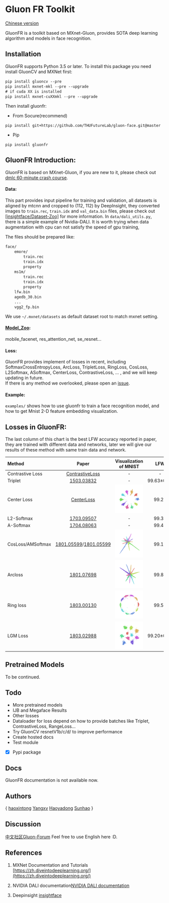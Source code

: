 # Gluon FR Toolkit
[Chinese version](Chinese.md)

GluonFR is a toolkit based on MXnet-Gluon, provides SOTA deep learning algorithm and models in face recognition.

## Installation
GluonFR supports Python 3.5 or later. 
To install this package you need install GluonCV and MXNet first:
```shell
pip install gluoncv --pre
pip install mxnet-mkl --pre --upgrade
# if cuda XX is installed
pip install mxnet-cuXXmkl --pre --upgrade
```
Then install gluonfr:

- From Socure(recommend)

```shell
pip install git+https://github.com/THUFutureLab/gluon-face.git@master
```

- Pip

```shell
pip install gluonfr
```

## GluonFR Introduction:
GluonFR is based on MXnet-Gluon, if you are new to it, please check out [dmlc 60-minute crash course](http://gluon-crash-course.mxnet.io/).

#### Data: 
This part provides input pipeline for training and validation, 
all datasets is aligned by mtcnn and cropped to (112, 112) by DeepInsight, 
they converted images to `train.rec`, `train.idx` and `val_data.bin` files,  please check out 
[[insightface/Dataset-Zoo]](https://github.com/deepinsight/insightface/wiki/Dataset-Zoo) for more information. 
In `data/dali_utils.py`, there is a simple example of Nvidia-DALI. It is worth trying when data augmentation with cpu 
can not satisfy the speed of gpu training,  

The files should be prepared like:
```
face/
    emore/
        train.rec
        train.idx
        property
    ms1m/
        train.rec
        train.idx
        property
    lfw.bin
    agedb_30.bin
    ...
    vgg2_fp.bin
```
We use `~/.mxnet/datasets` as default dataset root to match mxnet setting.

#### [Model_Zoo](/wiki/Model_Zoo):
mobile_facenet, res_attention_net, se_resnet... 


#### Loss:
GluonFR provides implement of losses in recent, including SoftmaxCrossEntropyLoss, ArcLoss, TripletLoss, 
RingLoss, CosLoss, L2Softmax, ASoftmax, CenterLoss, ContrastiveLoss, ... , and we will keep updating in future.  
If there is any method we overlooked, please open an [issue](https://github.com/THUFutureLab/gluon-face/issues).

#### Example:

`examples/` shows how to use gluonfr to train a face recognition model, and how to get Mnist 2-D 
feature embedding visualization.  
  
## Losses in GluonFR:  

The last column of this chart is the best LFW accuracy reported in paper, they are trained with different data and networks, 
later we will give our results of these method with same train data and network. 

|Method| Paper |Visualization of MNIST|LFW|
|:---|:---:| :---:|:---:|
|Contrastive Loss|[ContrastiveLoss](http://yann.lecun.com/exdb/publis/pdf/hadsell-chopra-lecun-06.pdf)|-|-|
|Triplet|[1503.03832](https://arxiv.org/abs/1503.03832)|-|99.63±0.09|
|Center Loss|[CenterLoss](https://ydwen.github.io/papers/WenECCV16.pdf)|<img src="resources/mnist-euclidean/center-train-epoch100.png"/>|99.28 |
|L2-Softmax|[1703.09507](https://arxiv.org/abs/1703.09507)|-|99.33|
|A-Softmax|[1704.08063](https://arxiv.org/abs/1704.08063)|-|99.42|
|CosLoss/AMSoftmax|[1801.05599](https://arxiv.org/abs/1801.05599)/[1801.05599](https://arxiv.org/abs/1801.05599)|<img src="resources/minst-angular/cosloss-train-epoch95.png"/>|99.17|
|Arcloss|[1801.07698](https://arxiv.org/abs/1801.07698)|<img src="resources/minst-angular/arcloss-train-epoch100.png"/>|99.82|
|Ring loss|[1803.00130](https://arxiv.org/abs/1803.00130)|<img src="resources/mnist-euclidean/ringloss-train-epoch95-0.1.png"/>|99.52|
|LGM Loss|[1803.02988](https://arxiv.org/abs/1803.02988)|<img src="resources/mnist-euclidean/LGMloss-train-epoch100.png"/>|99.20±0.03|

## Pretrained Models
To be continued.

## Todo

- More pretrained models
- IJB and Megaface Results
- Other losses
- Dataloader for loss depend on how to provide batches like Triplet, ContrastiveLoss, RangeLoss...
- Try GluonCV resnetV1b/c/d/ to improve performance
- Create hosted docs
- Test module
- [x] Pypi package


## Docs

GluonFR documentation is not available now. 

## Authors
{ [haoxintong](https://github.com/haoxintong) [Yangxv](https://github.com/PistonY) [Haoyadong](https://github.com/jiqirenno1) [Sunhao](https://github.com/smartadpole) }

## Discussion
[中文社区Gluon-Forum](https://discuss.gluon.ai/t/topic/9959) Feel free to use English here :D.

## References

1. MXNet Documentation and Tutorials [https://zh.diveintodeeplearning.org/](https://zh.diveintodeeplearning.org/)

1. NVIDIA DALI documentation[NVIDIA DALI documentation](https://docs.nvidia.com/deeplearning/sdk/dali-developer-guide/docs/index.html)

1. Deepinsight [insightface](https://github.com/deepinsight/insightface)

